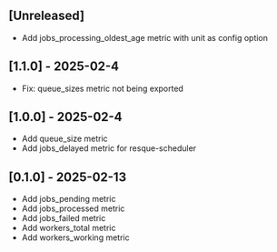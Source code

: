 ## [Unreleased]
- Add jobs_processing_oldest_age metric with unit as config option

## [1.1.0] - 2025-02-4
- Fix: queue_sizes metric not being exported

## [1.0.0] - 2025-02-4
- Add queue_size metric
- Add jobs_delayed metric for resque-scheduler

## [0.1.0] - 2025-02-13

- Add jobs_pending metric
- Add jobs_processed metric
- Add jobs_failed metric
- Add workers_total metric
- Add workers_working metric
